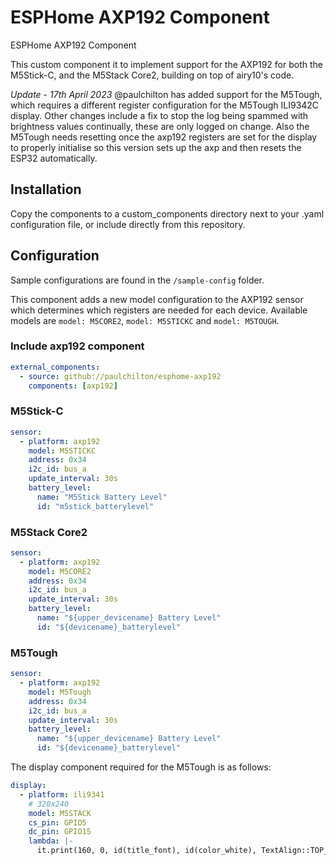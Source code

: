 # ESPHome AXP192 Component
ESPHome AXP192 Component

This custom component it to implement support for the AXP192 for both the M5Stick-C, and the M5Stack Core2, building on top of airy10's code. 

*Update - 17th April 2023*
@paulchilton has added support for the M5Tough, which requires a different register configuration for the M5Tough ILI9342C display. Other changes include a fix to stop the log being spammed with brightness values continually, these are only logged on change. Also the M5Tough needs resetting once the axp192 registers are set for the display to properly initialise so this version sets up the axp and then resets the ESP32 automatically.

## Installation

Copy the components to a custom_components directory next to your .yaml configuration file, or include directly from this repository.

## Configuration

Sample configurations are found in the `/sample-config` folder.

This component adds a new model configuration to the AXP192 sensor which determines which registers are needed for each device. Available models are `model: M5CORE2`, `model: M5STICKC` and `model: M5TOUGH`.

### Include axp192 component

```yaml
external_components:
  - source: github://paulchilton/esphome-axp192
    components: [axp192]
```

### M5Stick-C

```yaml
sensor:
  - platform: axp192
    model: M5STICKC
    address: 0x34
    i2c_id: bus_a
    update_interval: 30s
    battery_level:
      name: "M5Stick Battery Level"
      id: "m5stick_batterylevel"
```

### M5Stack Core2

```yaml
sensor:
  - platform: axp192
    model: M5CORE2
    address: 0x34
    i2c_id: bus_a
    update_interval: 30s
    battery_level:
      name: "${upper_devicename} Battery Level"
      id: "${devicename}_batterylevel"
```

### M5Tough

```yaml
sensor:
  - platform: axp192
    model: M5Tough
    address: 0x34
    i2c_id: bus_a
    update_interval: 30s
    battery_level:
      name: "${upper_devicename} Battery Level"
      id: "${devicename}_batterylevel"
```

The display component required for the M5Tough is as follows:

```yaml
display:
  - platform: ili9341
    # 320x240
    model: M5STACK
    cs_pin: GPIO5
    dc_pin: GPIO15
    lambda: |-
      it.print(160, 0, id(title_font), id(color_white), TextAlign::TOP_CENTER, "Hello World");
```
